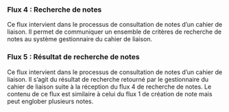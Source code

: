 ### Flux 4 : Recherche de notes

Ce flux intervient dans le processus de consultation de notes d’un cahier de liaison. Il permet de communiquer un ensemble de critères de recherche de notes au système gestionnaire du cahier de liaison.

### Flux 5 : Résultat de recherche de notes

Ce flux intervient dans le processus de consultation de notes d’un cahier de liaison. Il s’agit du résultat de recherche retourné par le gestionnaire du cahier de liaison suite à la réception du flux 4 de recherche de notes.
Le contenu de ce flux est similaire à celui du flux 1 de création de note mais peut englober plusieurs notes.
